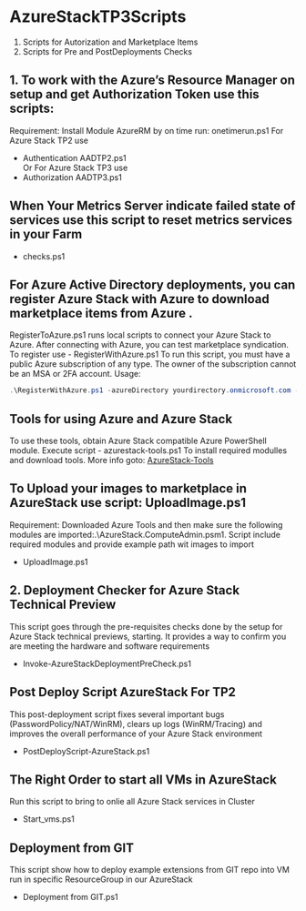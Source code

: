 # AzureStackTP3Scripts
1. Scripts for Autorization and Marketplace Items
2. Scripts for Pre and PostDeployments Checks

## 1. To work with the Azure’s Resource Manager on setup and get Authorization Token use this scripts:<br>

Requirement: Install Module AzureRM by on time run: onetimerun.ps1
For Azure Stack TP2 use 
- Authentication AADTP2.ps1<br>
Or
For Azure Stack TP3 use 
- Authorization AADTP3.ps1

## When Your Metrics Server indicate failed state of services use this script to reset metrics services in your Farm
- checks.ps1

## For Azure Active Directory deployments, you can register Azure Stack with Azure to download marketplace items from Azure .
RegisterToAzure.ps1 runs local scripts to connect your Azure Stack to Azure. After connecting with Azure, you can test marketplace syndication.
To register use - RegisterWithAzure.ps1
To run this script, you must have a public Azure subscription of any type. The owner of the subscription cannot be an MSA or 2FA account.
Usage: 
```powershell
.\RegisterWithAzure.ps1 -azureDirectory yourdirectory.onmicrosoft.com -azureSubscriptionId azureSubscriptionId -azureSubscriptionOwner owner@yourdirectory.onmicrosoft.com
```

## Tools for using Azure and Azure Stack
To use these tools, obtain Azure Stack compatible Azure PowerShell module. Execute script - azurestack-tools.ps1 To install required modulles and download tools. More info goto: <a href=https://github.com/Azure/AzureStack-Tools>AzureStack-Tools</a>

## To Upload your images to marketplace in AzureStack use script: UploadImage.ps1
Requirement: Downloaded Azure Tools and then make sure the following modules are imported:.\AzureStack.ComputeAdmin.psm1.
Script include required modules and provide example path wit images to import 
- UploadImage.ps1

## 2. Deployment Checker for Azure Stack Technical Preview
This script goes through the pre-requisites checks done by the setup for Azure Stack technical previews, starting. It provides a way to confirm you are meeting the hardware and software requirements 
- Invoke-AzureStackDeploymentPreCheck.ps1

## Post Deploy Script AzureStack For TP2
This post-deployment script fixes several important bugs (PasswordPolicy/NAT/WinRM), clears up logs (WinRM/Tracing) and improves the overall performance of your Azure Stack environment 
- PostDeployScript-AzureStack.ps1

## The Right Order to start all VMs in AzureStack
Run this script to bring to onlie all Azure Stack services in Cluster 
- Start_vms.ps1

## Deployment from GIT
This script show how to deploy example extensions from GIT repo into VM run in specific ResourceGroup in our AzureStack 
- Deployment from GIT.ps1


